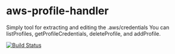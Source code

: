 # aws-profile-handler
Simply tool for extracting and editing the .aws/credentials
You can listProfiles, getProfileCredentials, deleteProfile, and addProfile.

[![Build Status](https://travis-ci.org/novking/aws-profile-handler.svg?branch=master)](https://travis-ci.org/novking/aws-profile-handler)
